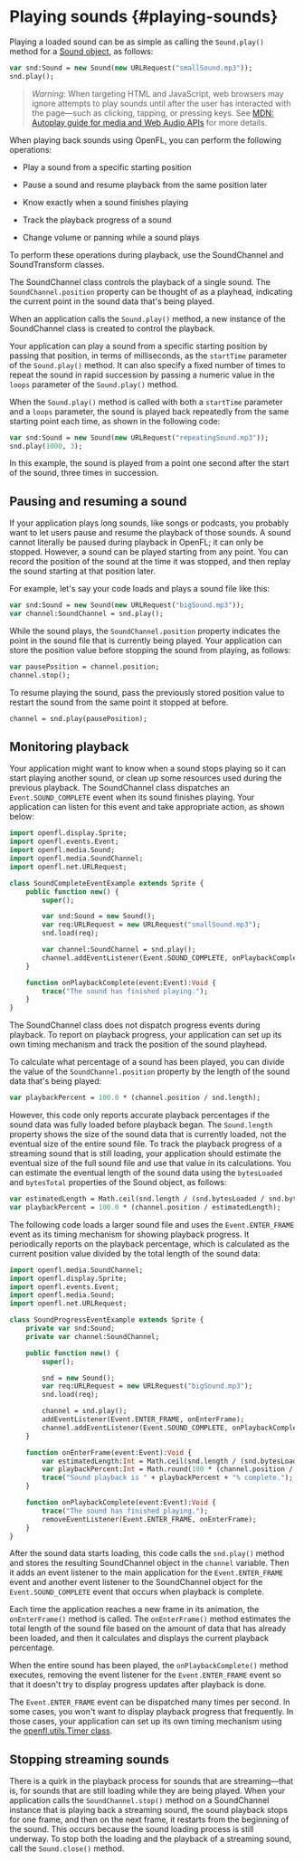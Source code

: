 # Playing sounds {#playing-sounds}

Playing a loaded sound can be as simple as calling the `Sound.play()` method for
a [Sound object](https://api.openfl.org/openfl/media/Sound.html), as follows:

```haxe
var snd:Sound = new Sound(new URLRequest("smallSound.mp3"));
snd.play();
```

> _Warning:_ When targeting HTML and JavaScript, web browsers may ignore
> attempts to play sounds until after the user has interacted with the page—such
> as clicking, tapping, or pressing keys. See
> [MDN: Autoplay guide for media and Web Audio APIs](https://developer.mozilla.org/en-US/docs/Web/Media/Autoplay_guide)
> for more details.

When playing back sounds using OpenFL, you can perform the following operations:

- Play a sound from a specific starting position

- Pause a sound and resume playback from the same position later

- Know exactly when a sound finishes playing

- Track the playback progress of a sound

- Change volume or panning while a sound plays

To perform these operations during playback, use the SoundChannel and
SoundTransform classes.

The SoundChannel class controls the playback of a single sound. The
`SoundChannel.position` property can be thought of as a playhead, indicating the
current point in the sound data that's being played.

When an application calls the `Sound.play()` method, a new instance of the
SoundChannel class is created to control the playback.

Your application can play a sound from a specific starting position by passing
that position, in terms of milliseconds, as the `startTime` parameter of the
`Sound.play()` method. It can also specify a fixed number of times to repeat the
sound in rapid succession by passing a numeric value in the `loops` parameter of
the `Sound.play()` method.

When the `Sound.play()` method is called with both a `startTime` parameter and a
`loops` parameter, the sound is played back repeatedly from the same starting
point each time, as shown in the following code:

```haxe
var snd:Sound = new Sound(new URLRequest("repeatingSound.mp3"));
snd.play(1000, 3);
```

In this example, the sound is played from a point one second after the start of
the sound, three times in succession.

## Pausing and resuming a sound

If your application plays long sounds, like songs or podcasts, you probably want
to let users pause and resume the playback of those sounds. A sound cannot
literally be paused during playback in OpenFL; it can only be stopped. However,
a sound can be played starting from any point. You can record the position of
the sound at the time it was stopped, and then replay the sound starting at that
position later.

For example, let's say your code loads and plays a sound file like this:

```haxe
var snd:Sound = new Sound(new URLRequest("bigSound.mp3"));
var channel:SoundChannel = snd.play();
```

While the sound plays, the `SoundChannel.position` property indicates the point
in the sound file that is currently being played. Your application can store the
position value before stopping the sound from playing, as follows:

```haxe
var pausePosition = channel.position;
channel.stop();
```

To resume playing the sound, pass the previously stored position value to
restart the sound from the same point it stopped at before.

```haxe
channel = snd.play(pausePosition);
```

## Monitoring playback

Your application might want to know when a sound stops playing so it can start
playing another sound, or clean up some resources used during the previous
playback. The SoundChannel class dispatches an `Event.SOUND_COMPLETE` event when
its sound finishes playing. Your application can listen for this event and take
appropriate action, as shown below:

```haxe
import openfl.display.Sprite;
import openfl.events.Event;
import openfl.media.Sound;
import openfl.media.SoundChannel;
import openfl.net.URLRequest;

class SoundCompleteEventExample extends Sprite {
	public function new() {
		super();

		var snd:Sound = new Sound();
		var req:URLRequest = new URLRequest("smallSound.mp3");
		snd.load(req);

		var channel:SoundChannel = snd.play();
		channel.addEventListener(Event.SOUND_COMPLETE, onPlaybackComplete);
	}

	function onPlaybackComplete(event:Event):Void {
		trace("The sound has finished playing.");
	}
}
```

The SoundChannel class does not dispatch progress events during playback. To
report on playback progress, your application can set up its own timing
mechanism and track the position of the sound playhead.

To calculate what percentage of a sound has been played, you can divide the
value of the `SoundChannel.position` property by the length of the sound data
that's being played:

```haxe
var playbackPercent = 100.0 * (channel.position / snd.length);
```

However, this code only reports accurate playback percentages if the sound data
was fully loaded before playback began. The `Sound.length` property shows the
size of the sound data that is currently loaded, not the eventual size of the
entire sound file. To track the playback progress of a streaming sound that is
still loading, your application should estimate the eventual size of the full
sound file and use that value in its calculations. You can estimate the eventual
length of the sound data using the `bytesLoaded` and `bytesTotal` properties of
the Sound object, as follows:

```haxe
var estimatedLength = Math.ceil(snd.length / (snd.bytesLoaded / snd.bytesTotal));
var playbackPercent = 100.0 * (channel.position / estimatedLength);
```

The following code loads a larger sound file and uses the `Event.ENTER_FRAME`
event as its timing mechanism for showing playback progress. It periodically
reports on the playback percentage, which is calculated as the current position
value divided by the total length of the sound data:

```haxe
import openfl.media.SoundChannel;
import openfl.display.Sprite;
import openfl.events.Event;
import openfl.media.Sound;
import openfl.net.URLRequest;

class SoundProgressEventExample extends Sprite {
	private var snd:Sound;
	private var channel:SoundChannel;

	public function new() {
		super();

		snd = new Sound();
		var req:URLRequest = new URLRequest("bigSound.mp3");
		snd.load(req);

		channel = snd.play();
		addEventListener(Event.ENTER_FRAME, onEnterFrame);
		channel.addEventListener(Event.SOUND_COMPLETE, onPlaybackComplete);
	}

	function onEnterFrame(event:Event):Void {
		var estimatedLength:Int = Math.ceil(snd.length / (snd.bytesLoaded / snd.bytesTotal));
		var playbackPercent:Int = Math.round(100 * (channel.position / estimatedLength));
		trace("Sound playback is " + playbackPercent + "% complete.");
	}

	function onPlaybackComplete(event:Event):Void {
		trace("The sound has finished playing.");
		removeEventListener(Event.ENTER_FRAME, onEnterFrame);
	}
}
```

After the sound data starts loading, this code calls the `snd.play()` method and
stores the resulting SoundChannel object in the `channel` variable. Then it adds
an event listener to the main application for the `Event.ENTER_FRAME` event and
another event listener to the SoundChannel object for the `Event.SOUND_COMPLETE`
event that occurs when playback is complete.

Each time the application reaches a new frame in its animation, the
`onEnterFrame()` method is called. The `onEnterFrame()` method estimates the
total length of the sound file based on the amount of data that has already been
loaded, and then it calculates and displays the current playback percentage.

When the entire sound has been played, the `onPlaybackComplete()` method
executes, removing the event listener for the `Event.ENTER_FRAME` event so that
it doesn't try to display progress updates after playback is done.

The `Event.ENTER_FRAME` event can be dispatched many times per second. In some
cases, you won't want to display playback progress that frequently. In those
cases, your application can set up its own timing mechanism using the
[openfl.utils.Timer class](https://api.openfl.org/openfl/utils/Timer.html).

## Stopping streaming sounds

There is a quirk in the playback process for sounds that are streaming—that is,
for sounds that are still loading while they are being played. When your
application calls the `SoundChannel.stop()` method on a SoundChannel instance
that is playing back a streaming sound, the sound playback stops for one frame,
and then on the next frame, it restarts from the beginning of the sound. This
occurs because the sound loading process is still underway. To stop both the
loading and the playback of a streaming sound, call the `Sound.close()` method.
